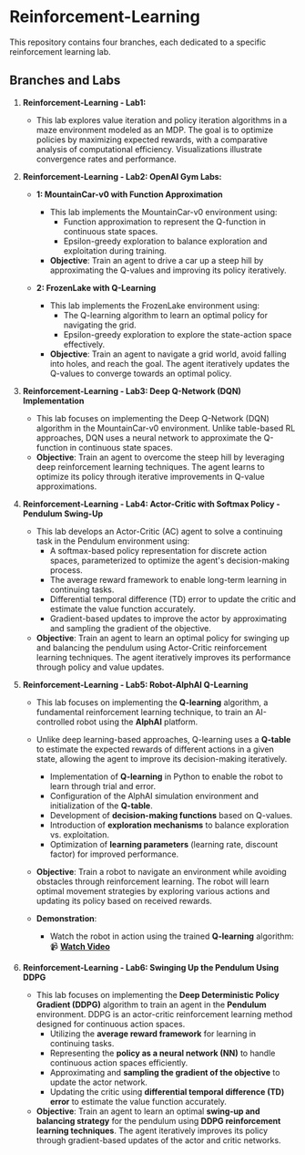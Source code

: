 # Reinforcement-Learning

This repository contains four branches, each dedicated to a specific reinforcement learning lab.

## Branches and Labs

1. **Reinforcement-Learning - Lab1:**
    - This lab explores value iteration and policy iteration algorithms in a maze environment modeled as an MDP. The goal is to optimize policies by maximizing expected rewards, with a comparative analysis of computational efficiency. Visualizations illustrate convergence rates and performance.

2. **Reinforcement-Learning - Lab2: OpenAI Gym Labs:**
    - **1: MountainCar-v0 with Function Approximation**
        - This lab implements the MountainCar-v0 environment using:
            - Function approximation to represent the Q-function in continuous state spaces.
            - Epsilon-greedy exploration to balance exploration and exploitation during training.
        - **Objective**: Train an agent to drive a car up a steep hill by approximating the Q-values and improving its policy iteratively.

    - **2: FrozenLake with Q-Learning**
        - This lab implements the FrozenLake environment using:
            - The Q-learning algorithm to learn an optimal policy for navigating the grid.
            - Epsilon-greedy exploration to explore the state-action space effectively.
        - **Objective**: Train an agent to navigate a grid world, avoid falling into holes, and reach the goal. The agent iteratively updates the Q-values to converge towards an optimal policy.

3. **Reinforcement-Learning - Lab3: Deep Q-Network (DQN) Implementation**
    - This lab focuses on implementing the Deep Q-Network (DQN) algorithm in the MountainCar-v0 environment. Unlike table-based RL approaches, DQN uses a neural network to approximate the Q-function in continuous state spaces.
    - **Objective**: Train an agent to overcome the steep hill by leveraging deep reinforcement learning techniques. The agent learns to optimize its policy through iterative improvements in Q-value approximations.

4. **Reinforcement-Learning - Lab4: Actor-Critic with Softmax Policy - Pendulum Swing-Up**
    - This lab develops an Actor-Critic (AC) agent to solve a continuing task in the Pendulum environment using:
        - A softmax-based policy representation for discrete action spaces, parameterized to optimize the agent's decision-making process.
        - The average reward framework to enable long-term learning in continuing tasks.
        - Differential temporal difference (TD) error to update the critic and estimate the value function accurately.
        - Gradient-based updates to improve the actor by approximating and sampling the gradient of the objective.
    - **Objective**: Train an agent to learn an optimal policy for swinging up and balancing the pendulum using Actor-Critic reinforcement learning techniques. The agent iteratively improves its performance through policy and value updates.

5. **Reinforcement-Learning - Lab5: Robot-AlphAI Q-Learning**
    - This lab focuses on implementing the **Q-learning** algorithm, a fundamental reinforcement learning technique, to train an AI-controlled robot using the **AlphAI** platform.
    - Unlike deep learning-based approaches, Q-learning uses a **Q-table** to estimate the expected rewards of different actions in a given state, allowing the agent to improve its decision-making iteratively.
        - Implementation of **Q-learning** in Python to enable the robot to learn through trial and error.
        - Configuration of the AlphAI simulation environment and initialization of the **Q-table**.
        - Development of **decision-making functions** based on Q-values.
        - Introduction of **exploration mechanisms** to balance exploration vs. exploitation.
        - Optimization of **learning parameters** (learning rate, discount factor) for improved performance.

    - **Objective**: Train a robot to navigate an environment while avoiding obstacles through reinforcement learning. The robot will learn optimal movement strategies by exploring various actions and updating its policy based on received rewards.
    - **Demonstration**:
        - Watch the robot in action using the trained **Q-learning** algorithm:  
        📹 **[Watch Video](INSERT_VIDEO_LINK_HERE)**  

6. **Reinforcement-Learning - Lab6: Swinging Up the Pendulum Using DDPG**  
    - This lab focuses on implementing the **Deep Deterministic Policy Gradient (DDPG)** algorithm to train an agent in the **Pendulum** environment. DDPG is an actor-critic reinforcement learning method designed for continuous action spaces.  
        - Utilizing the **average reward framework** for learning in continuing tasks.  
        - Representing the **policy as a neural network (NN)** to handle continuous action spaces efficiently.  
        - Approximating and **sampling the gradient of the objective** to update the actor network.  
        - Updating the critic using **differential temporal difference (TD) error** to estimate the value function accurately.  
    - **Objective**: Train an agent to learn an optimal **swing-up and balancing strategy** for the pendulum using **DDPG reinforcement learning techniques**. The agent iteratively improves its policy through gradient-based updates of the actor and critic networks.  

